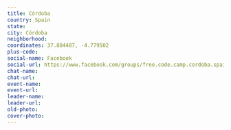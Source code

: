 ```yaml
---
title: Córdoba
country: Spain
state: 
city: Córdoba
neighborhood: 
coordinates: 37.884487, -4.779502
plus-code:
social-name: Facebook
social-url: https://www.facebook.com/groups/free.code.camp.cordoba.spain
chat-name:
chat-url:
event-name:
event-url:
leader-name:
leader-url:
old-photo: 
cover-photo:
---
```

